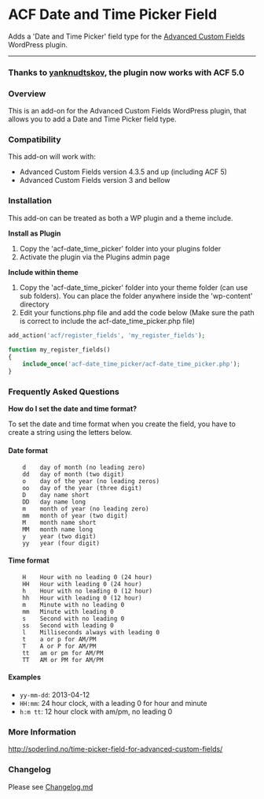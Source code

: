 # ACF  Date and Time Picker Field

Adds a 'Date and Time Picker' field type for the [Advanced Custom Fields](http://wordpress.org/extend/plugins/advanced-custom-fields/) WordPress plugin.

-----------------------

### Thanks to [yanknudtskov](https://github.com/yanknudtskov), the plugin now works with ACF 5.0 

### Overview

This is an add-on for the Advanced Custom Fields WordPress plugin, that allows you to add a Date and Time Picker field type.

### Compatibility

This add-on will work with:

* Advanced Custom Fields version 4.3.5 and up (including ACF 5)
* Advanced Custom Fields version 3 and bellow


### Installation


This add-on can be treated as both a WP plugin and a theme include.

**Install as Plugin**

1. Copy the 'acf-date_time_picker' folder into your plugins folder
2. Activate the plugin via the Plugins admin page

**Include within theme**

1.	Copy the 'acf-date_time_picker' folder into your theme folder (can use sub folders). You can place the folder anywhere inside the 'wp-content' directory
2.	Edit your functions.php file and add the code below (Make sure the path is correct to include the acf-date_time_picker.php file)

```php
add_action('acf/register_fields', 'my_register_fields');

function my_register_fields()
{
	include_once('acf-date_time_picker/acf-date_time_picker.php');
}
```

### Frequently Asked Questions 


**How do I set the date and time format?**

To set  the date and time format when you create the field, you have to create a string using the letters below.

#### Date format 


		d    day of month (no leading zero)
		dd   day of month (two digit)
		o    day of the year (no leading zeros)
		oo   day of the year (three digit)
		D    day name short
		DD   day name long
		m    month of year (no leading zero)
		mm   month of year (two digit)
		M    month name short
		MM   month name long
		y    year (two digit)
		yy   year (four digit)


#### Time format 


		H    Hour with no leading 0 (24 hour)
		HH   Hour with leading 0 (24 hour)
		h    Hour with no leading 0 (12 hour)
		hh   Hour with leading 0 (12 hour)
		m    Minute with no leading 0
		mm   Minute with leading 0
		s    Second with no leading 0
		ss   Second with leading 0
		l    Milliseconds always with leading 0
		t    a or p for AM/PM
		T    A or P for AM/PM
		tt   am or pm for AM/PM
		TT   AM or PM for AM/PM


#### Examples

* `yy-mm-dd`: 2013-04-12
* `HH:mm`: 24 hour clock, with a leading 0 for hour and minute
* `h:m tt`: 12 hour clock with am/pm, no leading 0 

### More Information

http://soderlind.no/time-picker-field-for-advanced-custom-fields/

### Changelog

Please see [Changelog.md](Changelog.md)

